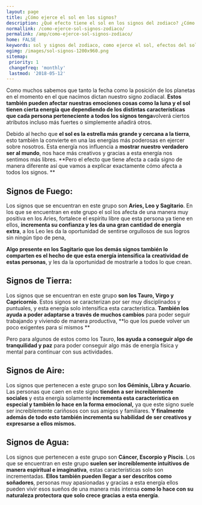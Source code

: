 ```yaml
---
layout: page
title: ¿Cómo ejerce el sol en los signos?
description: ¿Qué efecto tiene el sol en los signos del zodiaco? ¿Cómo ejerce el sol?
normallink: /como-ejerce-sol-signos-zodiaco/
permalink: /amp/como-ejerce-sol-signos-zodiaco/
home: FALSE
keywords: sol y signos del zodiaco, como ejerce el sol, efectos del sol en los signos, el sol horoscopos, signos del zodiaco, horoscopos, astros, cambio de estaciones
ogimg: /images/sol-signos-1200x960.png
sitemap:
 priority: 1
 changefreq: 'monthly'
 lastmod: '2018-05-12'
---
```


Como muchos sabemos que tanto la fecha como la posición de los planetas
en el momento en el que nacimos dictan nuestro signo zodiacal. **Estos
también pueden afectar nuestras emociones cosas como la luna y el sol
tienen cierta energía que dependiendo de los distintas características
que cada persona perteneciente a todos los signos tenga**volverá ciertos
atributos incluso más fuertes o simplemente añadirá otros.

Debido al hecho que **el sol es la estrella más grande y cercana a la
tierra**, esto también la convierte en una las energías más poderosas en
ejercer sobre nosotros. Esta energía nos influencia a **mostrar nuestro
verdadero ser al mundo**, nos hace más creativos y gracias a esta
energía nos sentimos más libres. **Pero el efecto que tiene afecta a
cada signo de manera diferente así que vamos a explicar exactamente cómo
afecta a todos los signos. **

<amp-img src="http://horoscopo-del-dia.com/images/sol-signos-1200x960.png" width=1200 height=960 layout="responsive"></amp-img>

## Signos de Fuego:

Los signos que se encuentran en este grupo son **Aries, Leo y
Sagitario**. En los que se encuentran en este grupo el sol los afecta de
una manera muy positiva en los Aries, fortalece el espíritu libre que
esta persona ya tiene en ellos, **incrementa su confianza y les da una
gran cantidad de energía extra**, a los Leo les da la oportunidad de
sentirse orgullosos de sus logros sin ningún tipo de pena,

**Algo presente en los Sagitario que los demás signos también lo
comparten es el hecho de que esta energía intensifica la creatividad de
estas personas**, y les da la oportunidad de mostrarle a todos lo que
crean.

## Signos de Tierra:

Los signos que se encuentran en este grupo **son los Tauro, Virgo y
Capricornio**. Estos signos se caracterizan por ser muy disciplinados y
puntuales, y esta energía solo intensifica esta característica.
**También los ayuda a poder adaptarse a través de muchos cambios** para
poder seguir trabajando y viviendo de manera productiva, **lo que los
puede volver un poco exigentes para sí mismos **

Pero para algunos de estos como los Tauro, **los ayuda a conseguir algo
de tranquilidad y paz** para poder conseguir algo más de energía física
y mental para continuar con sus actividades.

## Signos de Aire: 

Los signos que pertenecen a este grupo son **los Géminis, Libra y
Acuario**. Las personas que caen en este signo **tienden a ser
increíblemente sociales** y esta energía solamente **incrementa esta
característica en especial y también lo hace en la forma emocional,** ya
que este signo suele ser increíblemente cariñosos con sus amigos y
familiares. **Y finalmente además de todo esto también incrementa su
habilidad de ser creativos y expresarse a ellos mismos.**

## Signos de Agua: 

Los signos que pertenecen a este grupo son **Cáncer, Escorpio y
Piscis**. Los que se encuentran en este grupo **suelen ser
increíblemente intuitivos de manera espiritual e imaginativa**, estas
características solo son incrementadas. **Ellos también pueden llegar a
ser descritos como soñadores**, personas muy apasionadas y gracias a
esta energía ellos pueden vivir esos sueños de una manera más intensa
**como lo hace con su naturaleza protectora que solo crece gracias a
esta energía**.
